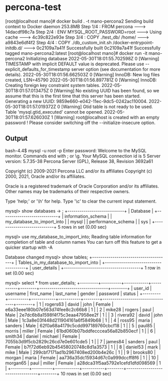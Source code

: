 # percona-test

[root@localhost mano]# docker build . -t mano-percona2
Sending build context to Docker daemon  253.8MB
Step 1/4 : FROM percona
 ---> 14dacdf98c7a
Step 2/4 : ENV MYSQL_ROOT_PASSWORD=root
 ---> Using cache
 ---> 4c39c822e93e
Step 3/4 : COPY ./test_db/ /home/
 ---> a9843e6df4f2
Step 4/4 : COPY ./db_custom_init.sh /docker-entrypoint-initdb.d/
 ---> 0c2109a7a41f
Successfully built 0c2109a7a41f
Successfully tagged mano-percona2:latest
[root@localhost mano]# docker run -it mano-percona2
Initializing database
2022-05-30T18:01:55.702598Z 0 [Warning] TIMESTAMP with implicit DEFAULT value is deprecated. Please use --explicit_defaults_for_timestamp server option (see documentation for more details).
2022-05-30T18:01:56.662503Z 0 [Warning] InnoDB: New log files created, LSN=45790
2022-05-30T18:01:56.897781Z 0 [Warning] InnoDB: Creating foreign key constraint system tables.
2022-05-30T18:01:57.013475Z 0 [Warning] No existing UUID has been found, so we assume that this is the first time that this server has been started. Generating a new UUID: 9859e660-e042-11ec-9dc5-0242ac110004.
2022-05-30T18:01:57.019372Z 0 [Warning] Gtid table is not ready to be used. Table 'mysql.gtid_executed' cannot be opened.
2022-05-30T18:01:57.626030Z 1 [Warning] root@localhost is created with an empty password ! Please consider switching off the --initialize-insecure option.



## Output


bash-4.4$ mysql -u root -p
Enter password:
Welcome to the MySQL monitor.  Commands end with ; or \g.
Your MySQL connection id is 5
Server version: 5.7.35-38 Percona Server (GPL), Release 38, Revision 3692a61

Copyright (c) 2009-2021 Percona LLC and/or its affiliates
Copyright (c) 2000, 2021, Oracle and/or its affiliates.

Oracle is a registered trademark of Oracle Corporation and/or its
affiliates. Other names may be trademarks of their respective
owners.

Type 'help;' or '\h' for help. Type '\c' to clear the current input statement.

mysql> show databases
    -> ;
+----------------------------+
| Database                   |
+----------------------------+
| information_schema         |
| my_database_to_import_into |
| mysql                      |
| performance_schema         |
| sys                        |
+----------------------------+
5 rows in set (0.00 sec)

mysql> use my_database_to_import_into;
Reading table information for completion of table and column names
You can turn off this feature to get a quicker startup with -A

Database changed
mysql> show tables;
+--------------------------------------+
| Tables_in_my_database_to_import_into |
+--------------------------------------+
| user_details                         |
+--------------------------------------+
1 row in set (0.00 sec)

mysql> select * from user_details;
+---------+----------+------------+-----------+--------+----------------------------------+--------+
| user_id | username | first_name | last_name | gender | password                         | status |
+---------+----------+------------+-----------+--------+----------------------------------+--------+
|       1 | rogers63 | david      | john      | Female | e6a33eee180b07e563d74fee8c2c66b8 |      1 |
|       2 | mike28   | rogers     | paul      | Male   | 2e7dc6b8a1598f4f75c3eaa47958ee2f |      1 |
|       3 | rivera92 | david      | john      | Male   | 1c3a8e03f448d211904161a6f5849b68 |      1 |
|       4 | ross95   | maria      | sanders   | Male   | 62f0a68a4179c5cdd997189760cbcf18 |      1 |
|       5 | paul85   | morris     | miller    | Female | 61bd060b07bddfecccea56a82b850ecf |      1 |
|       6 | smith34  | daniel     | michael   | Female | 7055b3d9f5cb2829c26cd7e0e601cde5 |      1 |
|       7 | james84  | sanders    | paul      | Female | b7f72d6eb92b45458020748c8d1a3573 |      1 |
|       8 | daniel53 | mark       | mike      | Male   | 299cbf7171ad1b2967408ed200b4e26c |      1 |
|       9 | brooks80 | morgan     | maria     | Female | aa736a35dc15934d67c0a999dccff8f6 |      1 |
|      10 | morgan65 | paul       | miller    | Female | a28dca31f5aa5792e1cefd1dfd098569 |      1 |
+---------+----------+------------+-----------+--------+----------------------------------+--------+
10 rows in set (0.00 sec)



